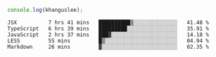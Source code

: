 ```js
console.log(khanguslee);
```

<!--START_SECTION:waka-->
```text
JSX          7 hrs 41 mins   ██████████▒░░░░░░░░░░░░░░   41.48 % 
TypeScript   6 hrs 39 mins   █████████░░░░░░░░░░░░░░░░   35.91 % 
JavaScript   2 hrs 37 mins   ███▓░░░░░░░░░░░░░░░░░░░░░   14.18 % 
LESS         55 mins         █▒░░░░░░░░░░░░░░░░░░░░░░░   04.94 % 
Markdown     26 mins         ▓░░░░░░░░░░░░░░░░░░░░░░░░   02.35 % 
```
<!--END_SECTION:waka-->

<!--
**khanguslee/khanguslee** is a ✨ _special_ ✨ repository because its `README.md` (this file) appears on your GitHub profile.

Here are some ideas to get you started:

- 🔭 I’m currently working on ...
- 🌱 I’m currently learning ...
- 👯 I’m looking to collaborate on ...
- 🤔 I’m looking for help with ...
- 💬 Ask me about ...
- 📫 How to reach me: ...
- 😄 Pronouns: ...
- ⚡ Fun fact: ...
-->
